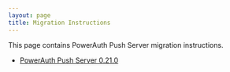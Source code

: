 ```yaml
---
layout: page
title: Migration Instructions
---
```


This page contains PowerAuth Push Server migration instructions.

- [PowerAuth Push Server 0.21.0](./PowerAuth-Push-Server-0.21.0.md)
